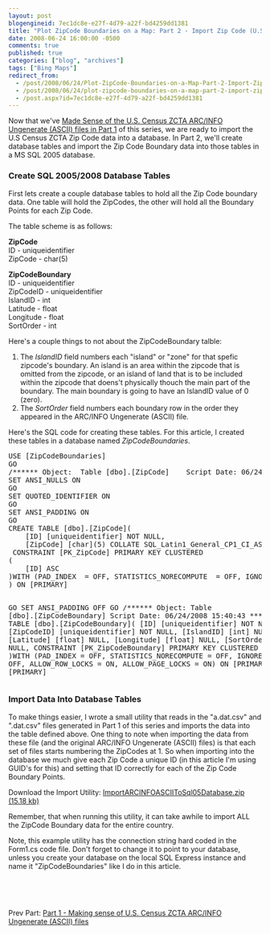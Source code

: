 ```yaml
---
layout: post
blogengineid: 7ec1dc8e-e27f-4d79-a22f-bd4259dd1381
title: "Plot ZipCode Boundaries on a Map: Part 2 - Import Zip Code (U.S. Census ZCTA) Data Into A Database"
date: 2008-06-24 16:00:00 -0500
comments: true
published: true
categories: ["blog", "archives"]
tags: ["Bing Maps"]
redirect_from: 
  - /post/2008/06/24/Plot-ZipCode-Boundaries-on-a-Map-Part-2-Import-Zip-Code-US-Census-ZCTA-Data-Into-A-Database
  - /post/2008/06/24/plot-zipcode-boundaries-on-a-map-part-2-import-zip-code-us-census-zcta-data-into-a-database
  - /post.aspx?id=7ec1dc8e-e27f-4d79-a22f-bd4259dd1381
---
```

<!-- more -->
<p>Now that we've <a href="/post/2008/06/Plot-ZipCode-Boundaries-on-a-Map-Part1-Making-sense-of-US-Census-ZCTA-ARCINFO-Ungenerate-ASCII-files.aspx">Made Sense of the U.S. Census ZCTA ARC/INFO Ungenerate (ASCII) files in Part 1</a> of this series, we are ready to import the U.S Census ZCTA Zip Code data into a database. In Part 2, we'll create database tables and import the Zip Code Boundary data into those tables in a MS SQL 2005 database.</p>
<h3>Create SQL 2005/2008 Database Tables</h3>
<p>First lets create a couple database tables to hold all the Zip Code boundary data. One table will hold the ZipCodes, the other will hold all the Boundary Points for each Zip Code.</p>
<p>The table scheme is as follows:</p>
<p><strong>ZipCode</strong><br /> ID - uniqueidentifier<br /> ZipCode - char(5)</p>
<p><strong>ZipCodeBoundary</strong> <br /> ID - uniqueidentifier<br /> ZipCodeID - uniqueidentifier<br /> IslandID - int<br /> Latitude - float<br /> Longitude - float<br /> SortOrder - int</p>
<p>Here's a couple things to not about the ZipCodeBoundary talble:</p>
<ol>
<li>The <em>IslandID</em> field numbers each "island" or "zone" for that spefic zipcode's boundary. An island is an area within the zipcode that is omitted from the zipcode, or an island of land that is to be included within the zipcode that doens't physically thouch the main part of the boundary. The main boundary is going to have an IslandID value of 0 (zero).</li>
<li>The <em>SortOrder </em>field numbers each boundary row in the order they appeared in the ARC/INFO Ungenerate (ASCII) file.</li>
</ol>
<p>Here's the SQL code for creating these tables. For this article, I created these tables in a database named <em>ZipCodeBoundaries</em>.</p>
<pre class="brush: sql; first-line: 1; tab-size: 4; toolbar: false; ">USE [ZipCodeBoundaries]
GO
/****** Object:  Table [dbo].[ZipCode]    Script Date: 06/24/2008 15:40:28 ******/
SET ANSI_NULLS ON
GO
SET QUOTED_IDENTIFIER ON
GO
SET ANSI_PADDING ON
GO
CREATE TABLE [dbo].[ZipCode](
    [ID] [uniqueidentifier] NOT NULL,
    [ZipCode] [char](5) COLLATE SQL_Latin1_General_CP1_CI_AS NOT NULL,
 CONSTRAINT [PK_ZipCode] PRIMARY KEY CLUSTERED
(
    [ID] ASC
)WITH (PAD_INDEX  = OFF, STATISTICS_NORECOMPUTE  = OFF, IGNORE_DUP_KEY = OFF, ALLOW_ROW_LOCKS  = ON, ALLOW_PAGE_LOCKS  = ON) ON [PRIMARY]
) ON [PRIMARY]

GO
SET ANSI_PADDING OFF
GO
/****** Object:  Table [dbo].[ZipCodeBoundary]    Script Date: 06/24/2008 15:40:43 ******/
CREATE TABLE [dbo].[ZipCodeBoundary](
    [ID] [uniqueidentifier] NOT NULL,
    [ZipCodeID] [uniqueidentifier] NOT NULL,
    [IslandID] [int] NULL,
    [Latitude] [float] NULL,
    [Longitude] [float] NULL,
    [SortOrder] [int] NULL,
 CONSTRAINT [PK_ZipCodeBoundary] PRIMARY KEY CLUSTERED
(
    [ID] ASC
)WITH (PAD_INDEX  = OFF, STATISTICS_NORECOMPUTE  = OFF, IGNORE_DUP_KEY = OFF, ALLOW_ROW_LOCKS  = ON, ALLOW_PAGE_LOCKS  = ON) ON [PRIMARY]
) ON [PRIMARY]</pre>
<h3>Import Data Into Database Tables</h3>
<p><img src="/images/postsImportARCINFOASCIIToSql05Database_Screenshot.png" alt="" align="right" />To make things easier, I wrote a small utility that reads in the "a.dat.csv" and ".dat.csv" files generated in Part 1 of this series and imports the data into the table defined above. One thing to note when importing the data from these file (and the original ARC/INFO Ungenerate (ASCII) files) is that each set of files starts numbering the ZipCodes at 1. So when importing into the database we much give each Zip Code a unique ID (in this article I'm using GUID's for this) and setting that ID correctly for each of the Zip Code Boundary Points.</p>
<p>Download the Import Utility: <a href="/file.axd?file=ImportARCINFOASCIIToSql05Database.zip" rel="enclosure">ImportARCINFOASCIIToSql05Database.zip (15.18 kb)</a></p>
<p>Remember, that when running this utility, it can take awhile to import ALL the ZipCode Boundary data for the entire country.</p>
<p>Note, this example utility has the connection string hard coded in the Form1.cs code file. Don't forget to change it to point to your database, unless you create your database on the local SQL Express instance and name it "ZipCodeBoundaries" like I do in this article.</p>
<p>&nbsp;</p>
<p>&nbsp;</p>
<p>Prev Part: <a href="/post/2008/06/Plot-ZipCode-Boundaries-on-a-Map-Part1-Making-sense-of-US-Census-ZCTA-ARCINFO-Ungenerate-ASCII-files.aspx">Part 1 - Making sense of U.S. Census ZCTA ARC/INFO Ungenerate (ASCII) files</a>&nbsp;</p>
<p>&nbsp;</p>
